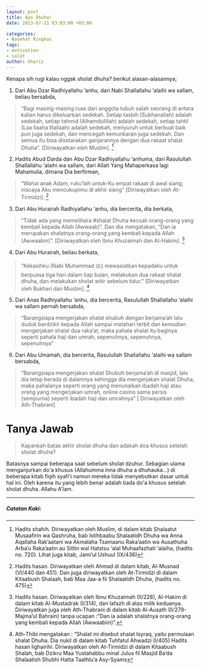 ```yaml
---
layout: post
title: Ayo Dhuha!
date: 2013-07-21 03:03:00 +03:00

categories:
- Nasehat Ringkas
tags:
- motivation
- salat
author: khariz
---
```


Kenapa sih rugi kalau nggak sholat dhuha? berikut alasan-alasannya;

1. Dari Abu Dzar Radhiyallahu ‘anhu, dari Nabi Shallallahu ‘alaihi wa sallam, beliau bersabda,

> “Bagi masing-masing ruas dari anggota tubuh salah seorang di antara kalian harus dikeluarkan sedekah. Setiap tasbih (Subhanallah) adalah sedekah, setiap tahmid (Alhamdulillah) adalah sedekah, setiap tahtil (Laa Ilaaha Illallaah) adalah sedekah, menyuruh untuk berbuat baik pun juga sedekah, dan mencegah kemunkaran juga sedekah. Dan semua itu bisa disetarakan ganjarannya dengan dua rakaat shalat Dhuha”. [Diriwayatkan oleh Muslim]. [^1]

[^1]: Hadits shahih. Diriwayatkan oleh Muslim, di dalam kitab Shalaatut Musaafirin wa Qashruha, bab Istihbaabu Shalaatidh Dhuha wa Anna Aqallaha Rak’aatani wa Akmalaha Tsamaanu Raka’aatin wa Ausathuha Arba’u Raka’aatin au Sittin wal Hatstsu ‘alal Muhaafazhati ‘alaiha, (hadits no. 720). Lihat juga kitab, Jami’ul Ushuul (IX/436)

2. Hadits Abud Darda dan Abu Dzar Radhiyallahu ‘anhuma, dari Rasulullah Shallallahu ‘alaihi wa sallam, dari Allah Yang Mahaperkasa lagi Mahamulia, dimana Dia berfirman,

> “Wahai anak Adam, ruku’lah untuk-Ku empat rakaat di awal siang, niscaya Aku mencukupimu di akhir siang” [Diriwayatkan oleh At-Tirmidzi]. [^2]

[^2]: Hadits hasan. Diriwayatkan oleh Ahmad di dalam kitab, Al-Musnad (VI/440 dan 451). Dan juga diriwayatkan oleh At-Tirmidzi di dalam Kitaabush Shalaah, bab Maa Jaa-a fii Shalaatidh Dhuha, (hadits no. 475)

3. Dari Abu Hurairah Radhiyallahu ‘anhu, dia bercerita, dia berkata,

> ”Tidak ada yang memelihara #shalat Dhuha kecuali orang-orang yang kembali kepada Allah (Awwaab)”. Dan dia mengatakan, “Dan ia merupakan shalatnya orang-orang yang kembali kepada Allah (Awwaabin)”. [Diriwayatkan oleh Ibnu Khuzaimah dan Al-Hakim]. [^3]

[^3]: Hadits hasan. Diriwayatkan oleh Ibnu Khuzaimah (II/228), Al-Hakim di dalam kitab Al-Mustadrak (I/314), dan lafazh di atas milik keduanya. Diriwayatkan juga oleh Ath-Thabrani di dalam kitab Al-Ausath (II/279-Majma’ul Bahrain) tanpa ucapan :”Dan ia adalah shalatnya orang-orang yang kembali kepada Allah (Awwaabiin)”.

4. Dari Abu Hurairah, beliau berkata,

> “Kekasihku (Nabi Muhammad ﷺ) mewasiatkan kepadaku untuk berpuasa tiga hari dalam tiap bulan, melakukan dua rakaat shalat dhuha, dan melakukan sholat witir sebelum tidur.” [Diriwayatkan oleh Bukhari dan Muslim]. [^4]

[^4]: Ath-Thibi mengatakan : “Shalat ini disebut shalat Isyraq, yaitu permulaan shalat Dhuha. Dia nukil di dalam kitab Tuhfatul Ahwadzi (I/405)
    Hadits hasan lighairihi. Diriwayatkan oleh At-Tirmidzi di dalam Kitaabush Shalah, bab Dzikru Maa Yustahabbu minal Julus fil Masjid Ba’da Shalaatish Shubhi Hatta Taathlu’a Asy-Syams

5. Dari Anas Radhiyallahu ‘anhu, dia bercerita, Rasulullah Shallallahu ‘alaihi wa sallam pernah bersabda,

> “Barangsiapa mengerjakan shalat shubuh dengan berjama’ah lalu duduk berdzikir kepada Allah sampai matahari terbit dan kemudian mengerjakan shalat dua raka’at, maka pahala shalat itu baginya seperti pahala haji dan umrah, sepenuhnya, sepenuhnya, sepenuhnya”

6. Dari Abu Umamah, dia bercerita, Rasulullah Shallallahu ‘alaihi wa sallam bersabda,

> “Barangsiapa mengerjakan shalat Shubuh berjama’ah di masjid, lalu dia tetap berada di dalamnya sehingga dia mengerjakan shalat Dhuha, maka pahalanya seperti orang yang menunaikan ibadah haji atau orang yang mengerjakan umrah, online casino  sama persis (sempurna) seperti ibadah haji dan umrahnya” [ Diriwayatkan oleh Ath-Thabrani]

# Tanya Jawab
> Kapankah batas akhir sholat dhuha dan adakah doa khusus setelah sholat dhuha?

Batasnya sampai beberapa saat sebelum sholat dzuhur. Sebagian ulama menganjurkan do'a khusus (Allahumma inna dhuha a dhuhauka...) di beberapa kitab fiqih syafi'i namun mereka tidak menyebutkan dasar untuk hal ini. Oleh karena itu yang lebih benar adalah tiada do'a khusus setelah sholat dhuha. Allahu A'lam.


---

##### Catatan Kaki:
